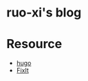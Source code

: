 # ruo-xi's blog



# Resource
* [hugo](https://gohugo.io/) 
* [FixIt](https://github.com/Lruihao/FixIt) 

